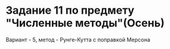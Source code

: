 # Задание 11 по предмету "Численные методы"(Осень)
Вариант - 5, метод - Рунге-Кутта с поправкой Мерсона
